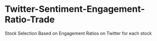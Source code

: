 # Twitter-Sentiment-Engagement-Ratio-Trade
Stock Selection Based on Engagement Ratios on Twitter for each stock
